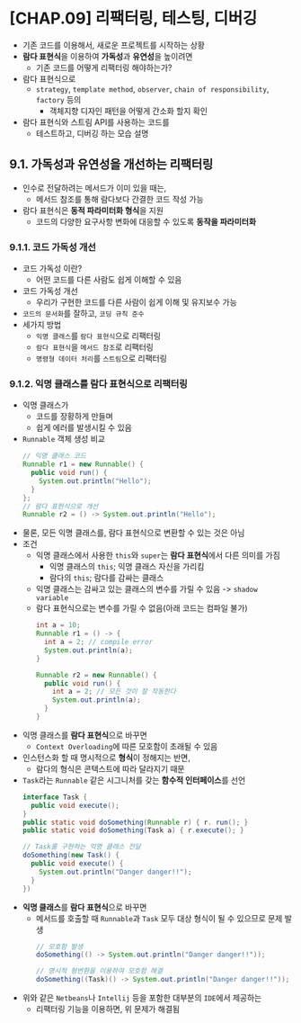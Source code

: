 # [CHAP.09] 리팩터링, 테스팅, 디버깅
- 기존 코드를 이용해서, 새로운 프로젝트를 시작하는 상황
- **람다 표현식**을 이용하여 **가독성**과 **유연성**을 높이려면
  - 기존 코드를 어떻게 리팩터링 해야하는가?
- 람다 표현식으로
  - `strategy`, `template method`, `observer`, `chain of responsibility`, `factory` 등의
    - 객체지향 디자인 패턴을 어떻게 간소화 할지 확인
- 람다 표현식와 스트림 API를 사용하는 코드를
  - 테스트하고, 디버깅 하는 모습 설명

## 9.1. 가독성과 유연성을 개선하는 리팩터링
- 인수로 전달하려는 메서드가 이미 있을 때는,
  - 메서드 참조를 통해 람다보다 간결한 코드 작성 가능
- 람다 표현식은 **동적 파라미터화 형식**을 지원
  - 코드의 다양한 요구사항 변화에 대응할 수 있도록 **동작을 파라미터화**

### 9.1.1. 코드 가독성 개선
- 코드 가독성 이란?
  - 어떤 코드를 다른 사람도 쉽게 이해할 수 있음
- 코드 가독성 개선
  - 우리가 구현한 코드를 다른 사람이 쉽게 이해 및 유지보수 가능
- `코드의 문서화`를 잘하고, `코딩 규칙 준수`
- 세가지 방법
  - `익명 클래스`를 `람다 표현식`으로 리팩터링
  - `람다 표현식`을 `메서드 참조`로 리팩터링
  - `명령형 데이터 처리`를 `스트림`으로 리팩터링

### 9.1.2. 익명 클래스를 람다 표현식으로 리팩터링
- 익명 클래스가
  - 코드를 장황하게 만들며
  - 쉽게 에러를 발생시킬 수 있음
- `Runnable` 객체 생성 비교
  ```java
  // 익명 클래스 코드
  Runnable r1 = new Runnable() {
    public void run() {
      System.out.println("Hello");
    }
  };
  // 람다 표현식으로 개선
  Runnable r2 = () -> System.out.println("Hello");
  ```
- 물론, 모든 익명 클래스를, 람다 표현식으로 변환할 수 있는 것은 아님
- 조건
  - 익명 클래스에서 사용한 `this`와 `super`는 **람다 표현식**에서 다른 의미를 가짐
    - 익명 클래스의 `this`; 익명 클래스 자신을 가리킴
    - 람다의 `this`; 람다를 감싸는 클래스
  - 익명 클래스는 감싸고 있는 클래스의 변수를 가릴 수 있음 -> `shadow variable`
  - 람다 표현식으로는 변수를 가릴 수 없음(아래 코드는 컴파일 불가)
    ```java
    int a = 10;
    Runnable r1 = () -> {
      int a = 2; // compile error
      System.out.println(a);
    }

    Runnable r2 = new Runnable() {
      public void run() {
        int a = 2; // 모든 것이 잘 작동한다
        System.out.println(a);
      }
    }
    ```
- 익명 클래스를 **람다 표현식**으로 바꾸면
  - `Context Overloading`에 따른 모호함이 초래될 수 있음
- 인스턴스화 할 때 명시적으로 **형식**이 정해지는 반면,
  - 람다의 형식은 콘텍스트에 따라 달라지기 때문
- `Task`라는 `Runnable` 같은 시그니처를 갖는 **함수적 인터페이스**를 선언
  ```java
  interface Task {
    public void execute();
  }
  public static void doSomething(Runnable r) { r. run(); }
  public static void doSomething(Task a) { r.execute(); }

  // Task를 구현하는 익명 클래스 전달
  doSomething(new Task() {
    public void execute() {
      System.out.println("Danger danger!!");
    }
  })
  ```
- **익명 클래스**를 **람다 표현식**으로 바꾸면
  - 메서드를 호출할 때 `Runnable`과 `Task` 모두 대상 형식이 될 수 있으므로 문제 발생
    ```java
    // 모호함 발생
    doSomething(() -> System.out.println("Danger danger!!"));

    // 명시적 형변환을 이용하여 모호함 해결
    doSomething((Task)() -> System.out.println("Danger danger!!"));
    ```
- 위와 같은 `Netbeans`나 `Intellij` 등을 포함한 대부분의 `IDE`에서 제공하는
  - 리팩터링 기능을 이용하면, 위 문제가 해결됨
